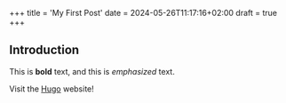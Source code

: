 +++
title = 'My First Post'
date = 2024-05-26T11:17:16+02:00
draft = true
+++

## Introduction

This is **bold** text, and this is *emphasized* text.

Visit the [Hugo](https://gohugo.io) website!